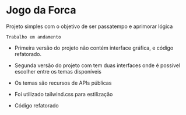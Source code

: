 # Jogo da Forca

Projeto simples com o objetivo de ser passatempo e aprimorar lógica 

`Trabalho em andamento`

* Primeira versão do projeto não contém interface gráfica, e código refatorado.

* Segunda versão do projeto com tem duas interfaces onde é possível escolher entre os temas disponíveis
* Os temas são recursos de APIs públicas
* Foi utilizado tailwind.css para estilização 
* Código refatorado

